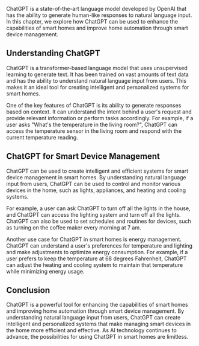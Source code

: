 
ChatGPT is a state-of-the-art language model developed by OpenAI that has the ability to generate human-like responses to natural language input. In this chapter, we explore how ChatGPT can be used to enhance the capabilities of smart homes and improve home automation through smart device management.

Understanding ChatGPT
---------------------

ChatGPT is a transformer-based language model that uses unsupervised learning to generate text. It has been trained on vast amounts of text data and has the ability to understand natural language input from users. This makes it an ideal tool for creating intelligent and personalized systems for smart homes.

One of the key features of ChatGPT is its ability to generate responses based on context. It can understand the intent behind a user's request and provide relevant information or perform tasks accordingly. For example, if a user asks "What's the temperature in the living room?", ChatGPT can access the temperature sensor in the living room and respond with the current temperature reading.

ChatGPT for Smart Device Management
-----------------------------------

ChatGPT can be used to create intelligent and efficient systems for smart device management in smart homes. By understanding natural language input from users, ChatGPT can be used to control and monitor various devices in the home, such as lights, appliances, and heating and cooling systems.

For example, a user can ask ChatGPT to turn off all the lights in the house, and ChatGPT can access the lighting system and turn off all the lights. ChatGPT can also be used to set schedules and routines for devices, such as turning on the coffee maker every morning at 7 am.

Another use case for ChatGPT in smart homes is energy management. ChatGPT can understand a user's preferences for temperature and lighting and make adjustments to optimize energy consumption. For example, if a user prefers to keep the temperature at 68 degrees Fahrenheit, ChatGPT can adjust the heating and cooling system to maintain that temperature while minimizing energy usage.

Conclusion
----------

ChatGPT is a powerful tool for enhancing the capabilities of smart homes and improving home automation through smart device management. By understanding natural language input from users, ChatGPT can create intelligent and personalized systems that make managing smart devices in the home more efficient and effective. As AI technology continues to advance, the possibilities for using ChatGPT in smart homes are limitless.
